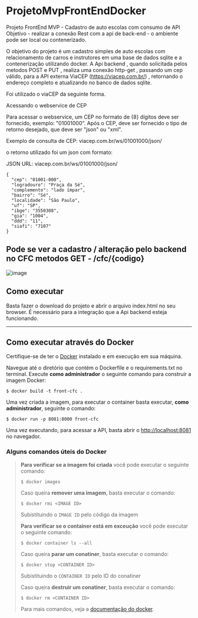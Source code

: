 # ProjetoMvpFrontEndDocker
Projeto FrontEnd MVP - Cadastro de auto escolas com consumo de API
Objetivo - realizar a conexão Rest com a api de back-end -  o ambiente pode ser local ou contenerizado.

O objetivo do projeto é um cadastro simples de auto escolas com relacionamento de carros e instrutores em uma base de dados sqlite e a contenerização utilizando docker.
A Api backend , quando solicitada pelos metodos POST e PUT , realiza uma conexão http-get , passando um cep válido, para a API externa ViaCEP (https://viacep.com.br/) , retornando o endereço completo e atualizando no banco de dados sqlite.

Foi utilizado o viaCEP da seguinte forma.

Acessando o webservice de CEP

Para acessar o webservice, um CEP no formato de {8} dígitos deve ser fornecido, exemplo: "01001000".
Após o CEP, deve ser fornecido o tipo de retorno desejado, que deve ser "json" ou "xml".

Exemplo de consulta de CEP:
viacep.com.br/ws/01001000/json/ 

o retorno utilizado foi um json com formato:

JSON
URL: viacep.com.br/ws/01001000/json/


    {
      "cep": "01001-000",
      "logradouro": "Praça da Sé",
      "complemento": "lado ímpar",
      "bairro": "Sé",
      "localidade": "São Paulo",
      "uf": "SP",
      "ibge": "3550308",
      "gia": "1004",
      "ddd": "11",
      "siafi": "7107"
    }

## Pode se ver a cadastro / alteração pelo backend no CFC metodos GET - /cfc/{codigo} 

![image](https://github.com/ronanrj/ProjetoMvpFrontEndDocker/assets/20301129/64958347-1709-40d0-8e0a-896269530f83)




## Como executar

Basta fazer o download do projeto e abrir o arquivo index.html no seu browser. 
É necessário para a integração que a Api backend esteja funcionando.

---
## Como executar através do Docker

Certifique-se de ter o [Docker](https://docs.docker.com/engine/install/) instalado e em execução em sua máquina.

Navegue até o diretório que contém o Dockerfile e o requirements.txt no terminal.
Execute **como administrador** o seguinte comando para construir a imagem Docker:

```
$ docker build -t front-cfc .
```

Uma vez criada a imagem, para executar o container basta executar, **como administrador**, seguinte o comando:

```
$ docker run -p 8081:8000 front-cfc 
```

Uma vez executando, para acessar a API, basta abrir o [http://localhost:8081](http://localhost:8081) no navegador.



### Alguns comandos úteis do Docker

>**Para verificar se a imagem foi criada** você pode executar o seguinte comando:
>
>```
>$ docker images
>```
>
> Caso queira **remover uma imagem**, basta executar o comando:
>```
>$ docker rmi <IMAGE ID>
>```
>Subistituindo o `IMAGE ID` pelo código da imagem
>
>**Para verificar se o container está em exceução** você pode executar o seguinte comando:
>
>```
>$ docker container ls --all
>```
>
> Caso queira **parar um conatiner**, basta executar o comando:
>```
>$ docker stop <CONTAINER ID>
>```
>Subistituindo o `CONTAINER ID` pelo ID do conatiner
>
>
> Caso queira **destruir um conatiner**, basta executar o comando:
>```
>$ docker rm <CONTAINER ID>
>```
>Para mais comandos, veja a [documentação do docker](https://docs.docker.com/engine/reference/run/).
